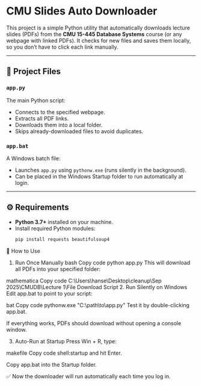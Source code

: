 # CMU Slides Auto Downloader

This project is a simple Python utility that automatically downloads lecture slides (PDFs) from the **CMU 15-445 Database Systems** course (or any webpage with linked PDFs). It checks for new files and saves them locally, so you don’t have to click each link manually.

---

## 📂 Project Files

### `app.py`
The main Python script:
- Connects to the specified webpage.  
- Extracts all PDF links.  
- Downloads them into a local folder.  
- Skips already-downloaded files to avoid duplicates.  

### `app.bat`
A Windows batch file:
- Launches `app.py` using `pythonw.exe` (runs silently in the background).  
- Can be placed in the Windows Startup folder to run automatically at login.  

---

## ⚙️ Requirements

- **Python 3.7+** installed on your machine.  
- Install required Python modules:
  ```bash
  pip install requests beautifulsoup4
🚀 How to Use
1. Run Once Manually
bash
Copy code
python app.py
This will download all PDFs into your specified folder:

mathematica
Copy code
C:\Users\hanse\Desktop\cleanup\Sep 2025\CMUDB\Lecture 1\File Download Script
2. Run Silently on Windows
Edit app.bat to point to your script:

bat
Copy code
pythonw.exe "C:\path\to\app.py"
Test it by double-clicking app.bat.

If everything works, PDFs should download without opening a console window.

3. Auto-Run at Startup
Press Win + R, type:

makefile
Copy code
shell:startup
and hit Enter.

Copy app.bat into the Startup folder.

✅ Now the downloader will run automatically each time you log in.

